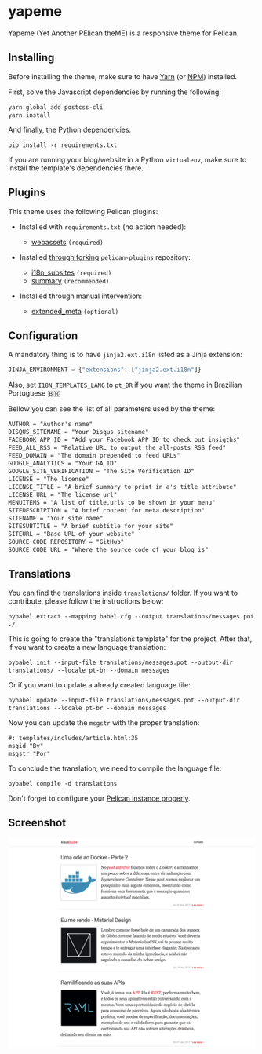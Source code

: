# yapeme

Yapeme (Yet Another PElican theME) is a responsive theme for Pelican.

## Installing

Before installing the theme, make sure to have [Yarn](https://yarnpkg.com/en/) (or [NPM](https://www.npmjs.com)) installed.

First, solve the Javascript dependencies by running the following:


```text
yarn global add postcss-cli
yarn install
```

And finally, the Python dependencies:

```text
pip install -r requirements.txt
```

If you are running your blog/website in a Python `virtualenv`, make sure to install the template's dependencies there.

## Plugins

This theme uses the following Pelican plugins:

- Installed with `requirements.txt` (no action needed):
  - [webassets](https://github.com/pelican-plugins/webassets) `(required)`
- Installed [through forking](https://github.com/getpelican/pelican-plugins/tree/master#how-to-use-plugins) `pelican-plugins` repository:
  - [i18n_subsites](https://github.com/getpelican/pelican-plugins/tree/master/i18n_subsites) `(required)`
  - [summary](https://github.com/getpelican/pelican-plugins/tree/master/summary) `(recommended)`

- Installed through manual intervention:
  - [extended_meta](https://github.com/kplaube/extended_meta) `(optional)`

## Configuration

A mandatory thing is to have `jinja2.ext.i18n` listed as a Jinja extension:

```python
JINJA_ENVIRONMENT = {"extensions": ["jinja2.ext.i18n"]}
```

Also, set `I18N_TEMPLATES_LANG` to `pt_BR` if you want the theme
in Brazilian Portuguese 🇧🇷

Bellow you can see the list of all parameters used by the theme:

```text
AUTHOR = "Author's name"
DISQUS_SITENAME = "Your Disqus sitename"
FACEBOOK_APP_ID = "Add your Facebook APP ID to check out insigths"
FEED_ALL_RSS = "Relative URL to output the all-posts RSS feed"
FEED_DOMAIN = "The domain prepended to feed URLs"
GOOGLE_ANALYTICS = "Your GA ID"
GOOGLE_SITE_VERIFICATION = "The Site Verification ID"
LICENSE = "The license"
LICENSE_TITLE = "A brief summary to print in a's title attribute"
LICENSE_URL = "The license url"
MENUITEMS = "A list of title,urls to be shown in your menu"
SITEDESCRIPTION = "A brief content for meta description"
SITENAME = "Your site name"
SITESUBTITLE = "A brief subtitle for your site"
SITEURL = "Base URL of your website"
SOURCE_CODE_REPOSITORY = "GitHub"
SOURCE_CODE_URL = "Where the source code of your blog is"
```

## Translations

You can find the translations inside `translations/` folder. If you want to contribute, please follow the instructions below:

```text
pybabel extract --mapping babel.cfg --output translations/messages.pot ./
```

This is going to create the "translations template" for the project. After that, if you want to create a new language translation:

```text
pybabel init --input-file translations/messages.pot --output-dir translations/ --locale pt-br --domain messages
```

Or if you want to update a already created language file:

```text
pybabel update --input-file translations/messages.pot --output-dir translations --locale pt-br --domain messages
```

Now you can update the `msgstr` with the proper translation:

```text
#: templates/includes/article.html:35
msgid "By"
msgstr "Por"
```

To conclude the translation, we need to compile the language file:

```text
pybabel compile -d translations
```

Don't forget to configure your [Pelican instance properly](http://docs.getpelican.com/en/stable/content.html#translations).

## Screenshot

![screenshot](docs/screenshot.png)
